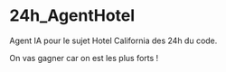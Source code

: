 # 24h_AgentHotel
Agent IA pour le sujet Hotel California des 24h du code.

On vas gagner car on est les plus forts !